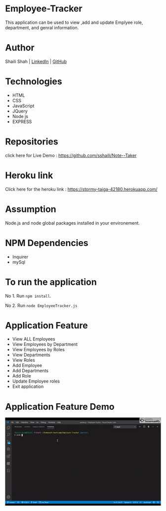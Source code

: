 # Employee-Tracker

This application can be used to view ,add and update Emplyee role, department, and genral information.

# Author
Shaili Shah | 
[LinkedIn](https://www.linkedin.com/in/shaili-shah-88706512b/) 
| [GitHub](https://github.com/sshaili) 

# Technologies

* HTML
* CSS 
* JavaScript
* JQuery
* Node js
* EXPRESS

# Repositories
click here for Live Demo :  https://github.com/sshaili/Note--Taker

# Heroku link
Click here for the heroku link : https://stormy-taiga-42180.herokuapp.com/

# Assumption

Node.js and node global packages installed in your environement.

# NPM Dependencies

* Inquirer
* mySql

# To run the application

No 1. Run `npm install`.

No 2. Run `node EmployeeTracker.js`

# Application Feature

* View ALL Employees
* View Employees by Department
* View Employees by Roles
* View Departments
* View Roles
* Add Employee
* Add Departments
* Add Role
* Update Employee roles
* Exit application

# Application Feature Demo

![](./lib/Application.gif)

